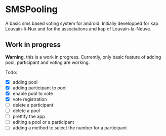 # SMSPooling

A basic sms based voting system for android. Initially developped for kap Louvain-li-Nux and for the associations and kap of Louvain-la-Neuve. 

## Work in progress

**Warning**, this is a work in progress. Currently, only basic feature of adding pool, participant and voting are working.

Todo:

- [x] adding pool
- [x] adding participant to pool
- [x] enable pool to vote
- [x] vote registration
- [ ] delete a participant
- [ ] delete a pool
- [ ] prettify the app
- [ ] editing a pool or a participant
- [ ] adding a method to select the number for a participant
